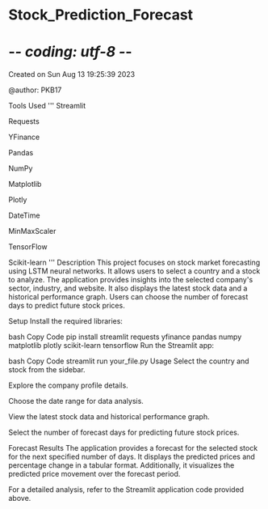 # Stock_Prediction_Forecast
# -*- coding: utf-8 -*-
Created on Sun Aug 13 19:25:39 2023

@author: PKB17

Tools Used
'''
  Streamlit
  
  Requests
  
  YFinance
  
  Pandas
  
  NumPy
  
  Matplotlib
  
  Plotly
  
  DateTime
  
  MinMaxScaler
  
  TensorFlow
  
  Scikit-learn
'''
Description
This project focuses on stock market forecasting using LSTM neural networks. It allows users to select a country and a stock to analyze. The application provides insights into the selected company's sector, industry, and website. It also displays the latest stock data and a historical performance graph. Users can choose the number of forecast days to predict future stock prices.

Setup
Install the required libraries:

bash
Copy Code
pip install streamlit requests yfinance pandas numpy matplotlib plotly scikit-learn tensorflow
Run the Streamlit app:

bash
Copy Code
streamlit run your_file.py
Usage
Select the country and stock from the sidebar.

Explore the company profile details.

Choose the date range for data analysis.

View the latest stock data and historical performance graph.

Select the number of forecast days for predicting future stock prices.

Forecast Results
The application provides a forecast for the selected stock for the next specified number of days. It displays the predicted prices and percentage change in a tabular format. Additionally, it visualizes the predicted price movement over the forecast period.

For a detailed analysis, refer to the Streamlit application code provided above.

